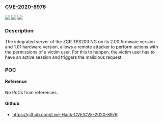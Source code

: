 ### [CVE-2020-8976](https://cve.mitre.org/cgi-bin/cvename.cgi?name=CVE-2020-8976)
![](https://img.shields.io/static/v1?label=Product&message=ZGR%20TPS200%20NG&color=blue)
![](https://img.shields.io/static/v1?label=Version&message=2.00%3D%20firmware%20version%202.00%20&color=brighgreen)
![](https://img.shields.io/static/v1?label=Vulnerability&message=CWE-352%3A%20Cross-Site%20Request%20Forgery%20(CSRF)&color=brighgreen)

### Description

The integrated server of the ZGR TPS200 NG on its 2.00 firmware version and 1.01 hardware version, allows a remote attacker to perform actions with the permissions of a victim user. For this to happen, the victim user has to have an active session and triggers the malicious request.

### POC

#### Reference
No PoCs from references.

#### Github
- https://github.com/Live-Hack-CVE/CVE-2020-8976

